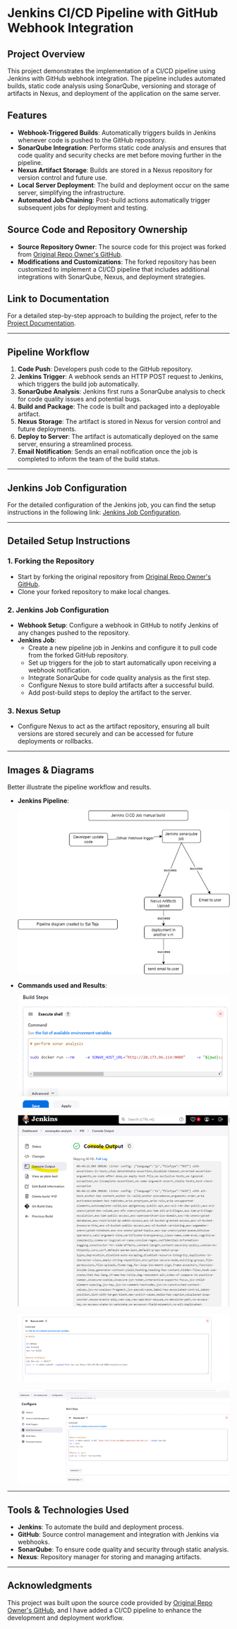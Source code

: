 # Jenkins CI/CD Pipeline with GitHub Webhook Integration

## Project Overview
This project demonstrates the implementation of a CI/CD pipeline using Jenkins with GitHub webhook integration. The pipeline includes automated builds, static code analysis using SonarQube, versioning and storage of artifacts in Nexus, and deployment of the application on the same server.

## Features
- **Webhook-Triggered Builds**: Automatically triggers builds in Jenkins whenever code is pushed to the GitHub repository.
- **SonarQube Integration**: Performs static code analysis and ensures that code quality and security checks are met before moving further in the pipeline.
- **Nexus Artifact Storage**: Builds are stored in a Nexus repository for version control and future use.
- **Local Server Deployment**: The build and deployment occur on the same server, simplifying the infrastructure.
- **Automated Job Chaining**: Post-build actions automatically trigger subsequent jobs for deployment and testing.

## Source Code and Repository Ownership
- **Source Repository Owner**: The source code for this project was forked from [Original Repo Owner's GitHub](https://github.com/ravi2krishna/lms).
- **Modifications and Customizations**: The forked repository has been customized to implement a CI/CD pipeline that includes additional integrations with SonarQube, Nexus, and deployment strategies.

## Link to Documentation
For a detailed step-by-step approach to building the project, refer to the [Project Documentation](https://github.com/saitejat1907/lms/result.docx).

---

## Pipeline Workflow
1. **Code Push**: Developers push code to the GitHub repository.
2. **Jenkins Trigger**: A webhook sends an HTTP POST request to Jenkins, which triggers the build job automatically.
3. **SonarQube Analysis**: Jenkins first runs a SonarQube analysis to check for code quality issues and potential bugs.
4. **Build and Package**: The code is built and packaged into a deployable artifact.
5. **Nexus Storage**: The artifact is stored in Nexus for version control and future deployments.
6. **Deploy to Server**: The artifact is automatically deployed on the same server, ensuring a streamlined process.
7. **Email Notification**: Sends an email notification once the job is completed to inform the team of the build status.

---

## Jenkins Job Configuration
For the detailed configuration of the Jenkins job, you can find the setup instructions in the following link: [Jenkins Job Configuration](https://github.com/saitejat1907/lms/blob/main/Jenkinsfile).

---

## Detailed Setup Instructions

### 1. Forking the Repository
- Start by forking the original repository from [Original Repo Owner's GitHub](https://github.com/ravi2krishna/lms).
- Clone your forked repository to make local changes.

### 2. Jenkins Job Configuration
- **Webhook Setup**: Configure a webhook in GitHub to notify Jenkins of any changes pushed to the repository.
- **Jenkins Job**:
  - Create a new pipeline job in Jenkins and configure it to pull code from the forked GitHub repository.
  - Set up triggers for the job to start automatically upon receiving a webhook notification.
  - Integrate SonarQube for code quality analysis as the first step.
  - Configure Nexus to store build artifacts after a successful build.
  - Add post-build steps to deploy the artifact to the server.

### 3. Nexus Setup
- Configure Nexus to act as the artifact repository, ensuring all built versions are stored securely and can be accessed for future deployments or rollbacks.

---

## Images & Diagrams
Better illustrate the pipeline workflow and results.

- **Jenkins Pipeline**:

  ![Jenkins Pipeline Diagram](https://github.com/saitejat1907/lms/blob/main/Jenkins%20Projects/CICD%20PIPELINE%20USING%20MANUAL%20JOB%20CREATION/pipeline1.png)

- **Commands used and Results**:

  ![Commands for sonarqube](https://github.com/saitejat1907/lms/blob/main/Jenkins%20Projects/CICD%20PIPELINE%20USING%20MANUAL%20JOB%20CREATION/Picture1.png)

  ![email notification](https://github.com/saitejat1907/lms/blob/main/Jenkins%20Projects/CICD%20PIPELINE%20USING%20MANUAL%20JOB%20CREATION/Picture2.png)

  ![Nexus repo Upload](https://github.com/saitejat1907/lms/blob/main/Jenkins%20Projects/CICD%20PIPELINE%20USING%20MANUAL%20JOB%20CREATION/Picture3.png)

  ![Nexus Repo Download](https://github.com/saitejat1907/lms/blob/main/Jenkins%20Projects/CICD%20PIPELINE%20USING%20MANUAL%20JOB%20CREATION/Picture4.png)

---

## Tools & Technologies Used
- **Jenkins**: To automate the build and deployment process.
- **GitHub**: Source control management and integration with Jenkins via webhooks.
- **SonarQube**: To ensure code quality and security through static analysis.
- **Nexus**: Repository manager for storing and managing artifacts.

---


## Acknowledgments
This project was built upon the source code provided by [Original Repo Owner's GitHub](https://github.com/ravi2krishna/lms), and I have added a CI/CD pipeline to enhance the development and deployment workflow.

